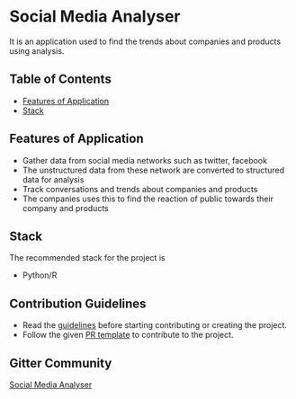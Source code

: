 # Social Media Analyser

It is an application used to find the trends about companies and products using analysis.


## Table of Contents
* [Features of Application](#features-of-application)
* [Stack](#stack)

## Features of Application
* Gather data from social media networks such as twitter, facebook
* The unstructured data from these network are converted to structured data for analysis
* Track conversations and trends about companies and products
* The companies uses this to find the reaction of public towards their company and products


## Stack
The recommended stack for the project is
* Python/R

## Contribution Guidelines
* Read the [guidelines](./CONTRIBUTORS.md) before starting contributing or creating the project.
* Follow the given [PR template](./PULL_REQUEST_TEMPLATE.md) to contribute to the project.

## Gitter Community

[Social Media Analyser](https://gitter.im/iosdofficial/Social-Media-Analyzer-ISOC19)
